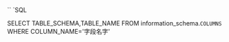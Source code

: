 `` `SQL

SELECT TABLE_SCHEMA,TABLE_NAME
FROM information_schema.`COLUMNS`
WHERE COLUMN_NAME='字段名字'
```